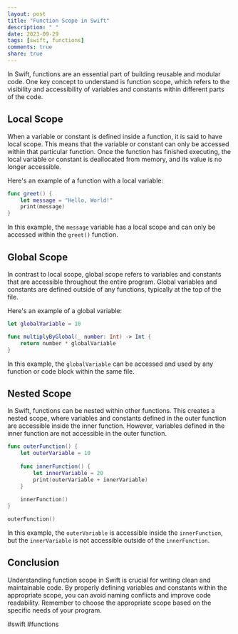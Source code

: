 ```yaml
---
layout: post
title: "Function Scope in Swift"
description: " "
date: 2023-09-29
tags: [swift, functions]
comments: true
share: true
---
```


In Swift, functions are an essential part of building reusable and modular code. One key concept to understand is function scope, which refers to the visibility and accessibility of variables and constants within different parts of the code.

## Local Scope

When a variable or constant is defined inside a function, it is said to have local scope. This means that the variable or constant can only be accessed within that particular function. Once the function has finished executing, the local variable or constant is deallocated from memory, and its value is no longer accessible.

Here's an example of a function with a local variable:

```swift
func greet() {
    let message = "Hello, World!"
    print(message)
}
```

In this example, the `message` variable has a local scope and can only be accessed within the `greet()` function.

## Global Scope

In contrast to local scope, global scope refers to variables and constants that are accessible throughout the entire program. Global variables and constants are defined outside of any functions, typically at the top of the file.

Here's an example of a global variable:

```swift
let globalVariable = 10

func multiplyByGlobal(_ number: Int) -> Int {
    return number * globalVariable
}
```

In this example, the `globalVariable` can be accessed and used by any function or code block within the same file.

## Nested Scope

In Swift, functions can be nested within other functions. This creates a nested scope, where variables and constants defined in the outer function are accessible inside the inner function. However, variables defined in the inner function are not accessible in the outer function.

```swift
func outerFunction() {
    let outerVariable = 10
    
    func innerFunction() {
        let innerVariable = 20
        print(outerVariable + innerVariable)
    }
    
    innerFunction()
}

outerFunction()
```

In this example, the `outerVariable` is accessible inside the `innerFunction`, but the `innerVariable` is not accessible outside of the `innerFunction`.

## Conclusion

Understanding function scope in Swift is crucial for writing clean and maintainable code. By properly defining variables and constants within the appropriate scope, you can avoid naming conflicts and improve code readability. Remember to choose the appropriate scope based on the specific needs of your program.

#swift #functions